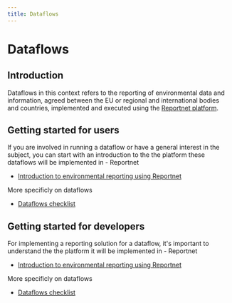 ```yaml
---
title: Dataflows
---
```


# Dataflows


## Introduction

Dataflows in this context refers to the reporting of environmental data and information, agreed between the EU or regional and
international bodies and countries, implemented and executed using the [Reportnet platform](../Reportnet).

## Getting started for users

If you are involved in running a dataflow or have a general interest in the subject, you can start with an introduction to the the platform these dataflows will be implemented in - Reportnet

* [Introduction to environmental reporting using Reportnet](https://www.eionet.europa.eu/reportnet/Reportnet%20-%20Introduction%20to%20environmental%20reporting%20using%20Reportnet.pdf)

More specificly on dataflows

* [Dataflows checklist](Dataflow-checklist)

## Getting started for developers

For implementing a reporting solution for a dataflow, it's important to understand the the platform it will be implemented in - Reportnet

* [Introduction to environmental reporting using Reportnet](https://www.eionet.europa.eu/reportnet/Reportnet%20-%20Introduction%20to%20environmental%20reporting%20using%20Reportnet.pdf)

More specificly on dataflows

* [Dataflows checklist](Dataflow-checklist.md)
